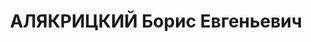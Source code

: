 ---
title: АЛЯКРИЦКИЙ Борис Евгеньевич
description: "Род. в 1899, Чистополь, русский, обр.: высшее военное, член ВКП(б).\
  \ Проживал: Москва, Потаповский пер., д. 9, кв. 105. Начальник Управления кораблестроения\
  \ Управления Морских Сил РККА, инженер-флагман 2-го ранга. \n  Арестован 10.07.1937.\
  \ Обв. в участии в антисоветском военно-фашистском заговоре. Приговор: ВК ВС СССР,\
  \ 26.11.1937 – ВМН. Расстрелян 26.11.1937, г.Москва. \n  Реабилитирован ВК ВС СССР\
  \ 21.07.1956"
---